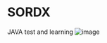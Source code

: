 # SORDX
JAVA test and learning
![image](https://github.com/user-attachments/assets/93eac081-5d0e-47b4-b971-452133447551)
